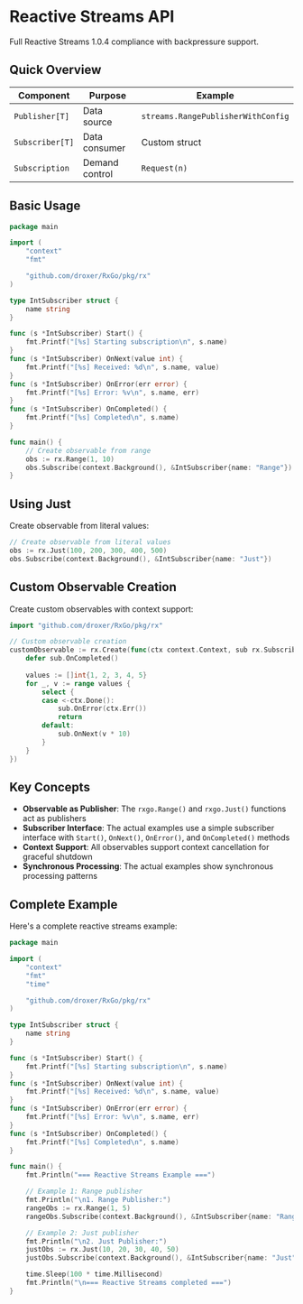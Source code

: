 # Reactive Streams API

Full Reactive Streams 1.0.4 compliance with backpressure support.

## Quick Overview

| Component | Purpose | Example |
|-----------|---------|---------|
| `Publisher[T]` | Data source | `streams.RangePublisherWithConfig` |
| `Subscriber[T]` | Data consumer | Custom struct |
| `Subscription` | Demand control | `Request(n)` |

## Basic Usage

```go
package main

import (
    "context"
    "fmt"

    "github.com/droxer/RxGo/pkg/rx"
)

type IntSubscriber struct {
    name string
}

func (s *IntSubscriber) Start() {
    fmt.Printf("[%s] Starting subscription\n", s.name)
}
func (s *IntSubscriber) OnNext(value int) {
    fmt.Printf("[%s] Received: %d\n", s.name, value)
}
func (s *IntSubscriber) OnError(err error) {
    fmt.Printf("[%s] Error: %v\n", s.name, err)
}
func (s *IntSubscriber) OnCompleted() {
    fmt.Printf("[%s] Completed\n", s.name)
}

func main() {
    // Create observable from range
    obs := rx.Range(1, 10)
    obs.Subscribe(context.Background(), &IntSubscriber{name: "Range"})
}
```

## Using Just

Create observable from literal values:

```go
// Create observable from literal values
obs := rx.Just(100, 200, 300, 400, 500)
obs.Subscribe(context.Background(), &IntSubscriber{name: "Just"})
```

## Custom Observable Creation

Create custom observables with context support:

```go
import "github.com/droxer/RxGo/pkg/rx"

// Custom observable creation
customObservable := rx.Create(func(ctx context.Context, sub rx.Subscriber[int]) {
    defer sub.OnCompleted()
    
    values := []int{1, 2, 3, 4, 5}
    for _, v := range values {
        select {
        case <-ctx.Done():
            sub.OnError(ctx.Err())
            return
        default:
            sub.OnNext(v * 10)
        }
    }
})
```

## Key Concepts

- **Observable as Publisher**: The `rxgo.Range()` and `rxgo.Just()` functions act as publishers
- **Subscriber Interface**: The actual examples use a simple subscriber interface with `Start()`, `OnNext()`, `OnError()`, and `OnCompleted()` methods
- **Context Support**: All observables support context cancellation for graceful shutdown
- **Synchronous Processing**: The actual examples show synchronous processing patterns

## Complete Example

Here's a complete reactive streams example:

```go
package main

import (
    "context"
    "fmt"
    "time"

    "github.com/droxer/RxGo/pkg/rx"
)

type IntSubscriber struct {
    name string
}

func (s *IntSubscriber) Start() {
    fmt.Printf("[%s] Starting subscription\n", s.name)
}
func (s *IntSubscriber) OnNext(value int) {
    fmt.Printf("[%s] Received: %d\n", s.name, value)
}
func (s *IntSubscriber) OnError(err error) {
    fmt.Printf("[%s] Error: %v\n", s.name, err)
}
func (s *IntSubscriber) OnCompleted() {
    fmt.Printf("[%s] Completed\n", s.name)
}

func main() {
    fmt.Println("=== Reactive Streams Example ===")

    // Example 1: Range publisher
    fmt.Println("\n1. Range Publisher:")
    rangeObs := rx.Range(1, 5)
    rangeObs.Subscribe(context.Background(), &IntSubscriber{name: "Range"})

    // Example 2: Just publisher
    fmt.Println("\n2. Just Publisher:")
    justObs := rx.Just(10, 20, 30, 40, 50)
    justObs.Subscribe(context.Background(), &IntSubscriber{name: "Just"})

    time.Sleep(100 * time.Millisecond)
    fmt.Println("\n=== Reactive Streams completed ===")
}
```